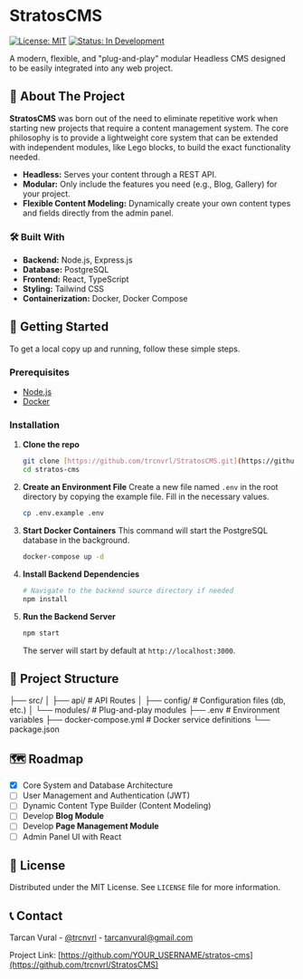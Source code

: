 # StratosCMS

[![License: MIT](https://img.shields.io/badge/License-MIT-yellow.svg)](https://opensource.org/licenses/MIT)
[![Status: In Development](https://img.shields.io/badge/status-in%20development-orange)](https://github.com/YOUR_USERNAME/stratos-cms)

A modern, flexible, and "plug-and-play" modular Headless CMS designed to be easily integrated into any web project.

## 🚀 About The Project

**StratosCMS** was born out of the need to eliminate repetitive work when starting new projects that require a content management system. The core philosophy is to provide a lightweight core system that can be extended with independent modules, like Lego blocks, to build the exact functionality needed.

* **Headless:** Serves your content through a REST API.
* **Modular:** Only include the features you need (e.g., Blog, Gallery) for your project.
* **Flexible Content Modeling:** Dynamically create your own content types and fields directly from the admin panel.

### 🛠️ Built With

* **Backend:** Node.js, Express.js
* **Database:** PostgreSQL
* **Frontend:** React, TypeScript
* **Styling:** Tailwind CSS
* **Containerization:** Docker, Docker Compose

## 🏁 Getting Started

To get a local copy up and running, follow these simple steps.

### Prerequisites

* [Node.js](https://nodejs.org/en/)
* [Docker](https://www.docker.com/products/docker-desktop/)

### Installation

1.  **Clone the repo**
    ```sh
    git clone [https://github.com/trcnvrl/StratosCMS.git](https://github.com/trcnvrl/StratosCMS.git)
    cd stratos-cms
    ```

2.  **Create an Environment File**
    Create a new file named `.env` in the root directory by copying the example file. Fill in the necessary values.
    ```sh
    cp .env.example .env
    ```

3.  **Start Docker Containers**
    This command will start the PostgreSQL database in the background.
    ```sh
    docker-compose up -d
    ```

4.  **Install Backend Dependencies**
    ```sh
    # Navigate to the backend source directory if needed
    npm install
    ```

5.  **Run the Backend Server**
    ```sh
    npm start
    ```
    The server will start by default at `http://localhost:3000`.

## 📂 Project Structure
├── src/
│   ├── api/          # API Routes
│   ├── config/       # Configuration files (db, etc.)
│   └── modules/      # Plug-and-play modules
├── .env              # Environment variables
├── docker-compose.yml # Docker service definitions
└── package.json

## 🗺️ Roadmap

* [x] Core System and Database Architecture
* [ ] User Management and Authentication (JWT)
* [ ] Dynamic Content Type Builder (Content Modeling)
* [ ] Develop **Blog Module**
* [ ] Develop **Page Management Module**
* [ ] Admin Panel UI with React

## 📜 License

Distributed under the MIT License. See `LICENSE` file for more information.

## 📞 Contact

Tarcan Vural - [@trcnvrl](https://twitter.com/trcnvrl) - tarcanvural@gmail.com 

Project Link: [https://github.com/YOUR_USERNAME/stratos-cms](https://github.com/trcnvrl/StratosCMS)
